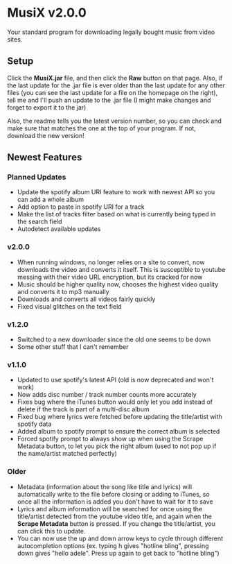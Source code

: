 # MusiX v2.0.0 #
Your standard program for downloading legally bought music from video sites.

## Setup ##
Click the **MusiX.jar** file, and then click the **Raw** button on that page. Also, if the last update for the .jar file is ever older than the last update for any other files (you can see the last update for a file on the homepage on the right), tell me and I'll push an update to the .jar file (I might make changes and forget to export it to the jar)

Also, the readme tells you the latest version number, so you can check and make sure that matches the one at the top of your program. If not, download the new version!

## Newest Features ##
### Planned Updates ###
* Update the spotify album URI feature to work with newest API so you can add a whole album
* Add option to paste in spotify URI for a track
* Make the list of tracks filter based on what is currently being typed in the search field
* Autodetect available updates

### v2.0.0 ###
* When running windows, no longer relies on a site to convert, now downloads the video and converts it itself. This is susceptible to youtube messing with their video URL encryption, but its cracked for now
* Music should be higher quality now, chooses the highest video quality and converts it to mp3 manually
* Downloads and converts all videos fairly quickly
* Fixed visual glitches on the text field

### v1.2.0 ###
* Switched to a new downloader since the old one seems to be down
* Some other stuff that I can't remember

### v1.1.0 ###
* Updated to use spotify's latest API (old is now deprecated and won't work)
* Now adds disc number / track number counts more accurately
* Fixes bug where the iTunes button would only let you add instead of delete if the track is part of a multi-disc album
* Fixed bug where lyrics were fetched before updating the title/artist with spotify data
* Added album to spotify prompt to ensure the correct album is selected
* Forced spotify prompt to always show up when using the Scrape Metadata button, to let you pick the right album (used to not pop up if the name/artist matched perfectly)


### Older ###
* Metadata (information about the song like title and lyrics) will automatically write to the file before closing or adding to iTunes, so once all the information is added you don't have to wait for it to save
* Lyrics and album information will be searched for once using the title/artist detected from the youtube video title, and again when the **Scrape Metadata** button is pressed. If you change the title/artist, you can click this to update.
* You can now use the up and down arrow keys to cycle through different autocompletion options (ex. typing h gives "hotline bling", pressing down gives "hello adele". Press up again to get back to "hotline bling")

